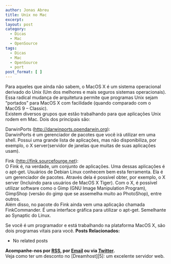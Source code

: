 ```yaml
---
author: Jonas Abreu
title: Unix no Mac
excerpt:
layout: post
category:
  - Dicas
  - Mac
  - OpenSource
tags:
  - Dicas
  - Mac
  - OpenSource
  - port
post_format: [ ]
---
```

Para aqueles que ainda não sabem, o MacOS X é um sistema operacional derivado do Unix (Um dos melhores e mais seguros sistemas operacionais). Essa radical mudança de arquitetura permite que programas Unix sejam “portados” para MacOS X com facilidade (quando comparado com o MacOS 9 – Classic).  
Existem diversos grupos que estão trabalhando para que aplicações Unix rodem em Mac. Dois dos principais são:

DarwinPorts (http://darwinports.opendarwin.org):  
DarwinPorts é um gerenciador de pacotes que você irá utilizar em uma shell. Possui uma grande lista de aplicações, mas não disponibiliza, por exemplo, o X server(servidor de janelas que muitas de suas aplicações usam).

Fink (http://fink.sourcefourge.net):  
O Fink é, na verdade, um conjunto de aplicações. Uma dessas aplicações é o apt-get. Usuários de Debian Linux conhecem bem esta ferramenta. Ela é um gerenciador de pacotes. Através dela é possível obter, por exemplo, o X server (Incluindo para usuários de MacOS X Tiger). Com o X, é possível utilizar software como o Gimp (GNU Image Manipulation Program), GimpShop (versão do gimp que se assemelha muito ao PhotoShop), entre outros.  
Além disso, no pacote do Fink ainda vem uma aplicação chamada FinkCommander. É uma interface gráfica para utilizar o apt-get. Semelhante ao Synaptic do Linux.

Se você é um programador e está trabalhando na plataforma MacOS X, são dois programas vitais para você. 
**Posts Relacionados:** 
*   No related posts









**Acompanhe-nos por [ RSS][2], por [Email][3] ou via [Twitter][4].**  
Veja como ter um desconto no [Dreamhost][5]: um excelente servidor web.

 [1]: https://twitter.com/share
 [2]: http://feeds.feedburner.com/VidaGeek
 [3]: http://feedburner.google.com/fb/a/mailverify?uri=VidaGeek&loc=pt_BR
 [4]: http://twitter.com/blogvidageek

